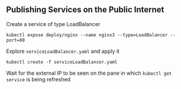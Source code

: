 ## Publishing Services on the Public Internet

Create a service of type LoadBalancer

```
kubectl expose deploy/nginx --name nginx3 --type=LoadBalancer --port=80
```

Explore `serviceLoadBalancer.yaml` and apply it


```
kubectl create -f serviceLoadBalancer.yaml
```

Wait for the external IP to be seen on the pane in which `kubectl get service` is being refreshed


